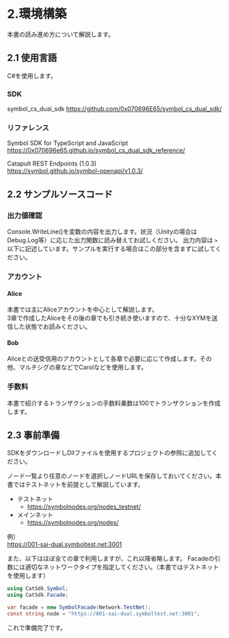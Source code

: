 # 2.環境構築

本書の読み進め方について解説します。

## 2.1 使用言語

C#を使用します。

### SDK
symbol_cs_dual_sdk
https://github.com/0x070696E65/symbol_cs_dual_sdk/

### リファレンス
Symbol SDK for TypeScript and JavaScript  
https://0x070696e65.github.io/symbol_cs_dual_sdk_reference/

Catapult REST Endpoints (1.0.3)  
https://symbol.github.io/symbol-openapi/v1.0.3/

## 2.2 サンプルソースコード

### 出力値確認
Console.WriteLine()を変数の内容を出力します。状況（Unityの場合はDebug.Log等）に応じた出力関数に読み替えてお試しください。
出力内容は `>` 以下に記述しています。サンプルを実行する場合はこの部分を含まずに試してください。

### アカウント
#### Alice
本書では主にAliceアカウントを中心として解説します。  
3章で作成したAliceをその後の章でも引き続き使いますので、十分なXYMを送信した状態でお読みください。

#### Bob
Aliceとの送受信用のアカウントとして各章で必要に応じて作成します。その他、マルチシグの章などでCarolなどを使用します。

### 手数料
本書で紹介するトランザクションの手数料乗数は100でトランザクションを作成します。


## 2.3 事前準備
SDKをダウンロードしDllファイルを使用するプロジェクトの参照に追加してください。

ノード一覧より任意のノードを選択しノードURLを保存しておいてください。本書ではテストネットを前提として解説しています。

- テストネット
    - https://symbolnodes.org/nodes_testnet/
- メインネット
    - https://symbolnodes.org/nodes/

例）<br>
https://001-sai-dual.symboltest.net:3001

また、以下はほぼ全ての章で利用しますが、これ以降省略します。
Facadeの引数には適切なネットワークタイプを指定してください。（本書ではテストネットを使用します）

```cs
using CatSdk.Symbol;
using CatSdk.Facade;

var facade = new SymbolFacade(Network.TestNet);
const string node = "https://001-sai-dual.symboltest.net:3001";
```

これで準備完了です。  
